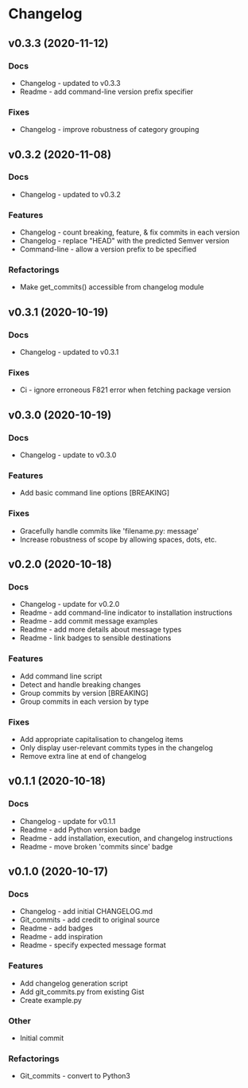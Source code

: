 # Changelog

## v0.3.3 (2020-11-12)

### Docs

* Changelog - updated to v0.3.3
* Readme - add command-line version prefix specifier

### Fixes

* Changelog - improve robustness of category grouping


## v0.3.2 (2020-11-08)

### Docs

* Changelog - updated to v0.3.2

### Features

* Changelog - count breaking, feature, & fix commits in each version
* Changelog - replace "HEAD" with the predicted Semver version
* Command-line - allow a version prefix to be specified

### Refactorings

* Make get_commits() accessible from changelog module


## v0.3.1 (2020-10-19)

### Docs

* Changelog - updated to v0.3.1

### Fixes

* Ci - ignore erroneous F821 error when fetching package version


## v0.3.0 (2020-10-19)

### Docs

* Changelog - update to v0.3.0

### Features

* Add basic command line options [BREAKING]

### Fixes

* Gracefully handle commits like 'filename.py: message'
* Increase robustness of scope by allowing spaces, dots, etc.


## v0.2.0 (2020-10-18)

### Docs

* Changelog - update for v0.2.0
* Readme - add command-line indicator to installation instructions
* Readme - add commit message examples
* Readme - add more details about message types
* Readme - link badges to sensible destinations

### Features

* Add command line script
* Detect and handle breaking changes
* Group commits by version [BREAKING]
* Group commits in each version by type

### Fixes

* Add appropriate capitalisation to changelog items
* Only display user-relevant commits types in the changelog
* Remove extra line at end of changelog


## v0.1.1 (2020-10-18)

### Docs

* Changelog - update for v0.1.1
* Readme - add Python version badge
* Readme - add installation, execution, and changelog instructions
* Readme - move broken 'commits since' badge


## v0.1.0 (2020-10-17)

### Docs

* Changelog - add initial CHANGELOG.md
* Git_commits - add credit to original source
* Readme - add badges
* Readme - add inspiration
* Readme - specify expected message format

### Features

* Add changelog generation script
* Add git_commits.py from existing Gist
* Create example.py

### Other

* Initial commit

### Refactorings

* Git_commits - convert to Python3
